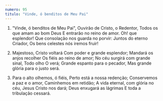 ```yaml
---
numero: 95
titulo: "Vinde, ó benditos de Meu Pai"
---
```

1. "Vinde, ó benditos de Meu Pai",
   Ouvirão de Cristo, o Redentor,
   Todos os que amam ao bom Deus
   E entrarão no reino de amor.
   Oh! que esplendor!
   Que consolação nos guarda no porvir:
   Juntos do eterno Criador,
   Os bens celestes nós iremos fruir!

2. Majestoso, Cristo voltará
   Com poder e grande esplendor;
   Mandará os anjos recolher
   Os fiéis ao reino de amor;
   No céu surgirá com grande sinal,
   Todo olho O verá;
   Grande espanto para o pecador,
   Mas grande glória para o justo será.

3. Para o alto olhemos, ó fiéis,
   Perto está a nossa redenção;
   Conservemos a paz e o amor,
   Caminhemos em retidão;
   A vida eternal, com glória no céu,
   Jesus Cristo nos dará;
   Deus enxugará as lágrimas
   E toda a tribulação cessará.
